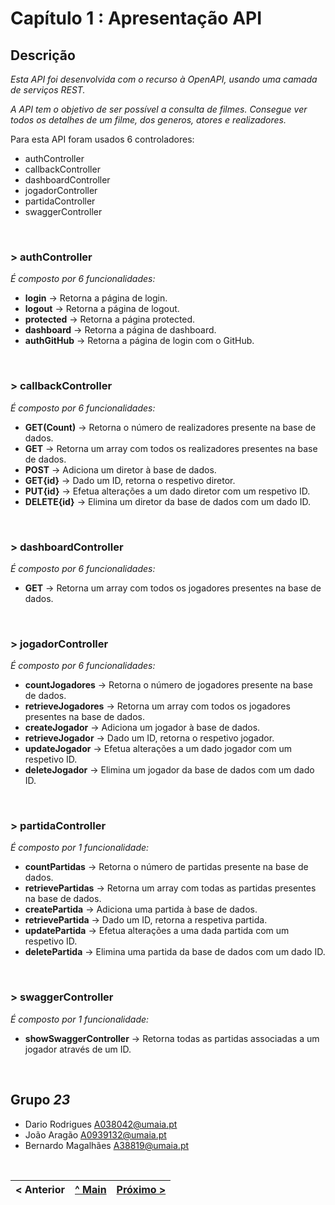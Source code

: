 # Capítulo 1 : Apresentação API

## Descrição

_Esta API foi desenvolvida com o recurso à OpenAPI, usando uma camada de serviços REST._

_A API tem o objetivo de ser possível a consulta de filmes. Consegue ver todos os detalhes de um filme, dos generos, atores e realizadores._


Para esta API foram usados 6 controladores:
* authController
* callbackController
* dashboardController
* jogadorController
* partidaController
* swaggerController

</br>

### > **authController**
_É composto por 6 funcionalidades:_
* **login** -> Retorna a página de login.
* **logout** -> Retorna a página de logout.
* **protected** -> Retorna a página protected.
* **dashboard** -> Retorna a página de dashboard.
* **authGitHub** -> Retorna a página de login com o GitHub.

<br>

### > **callbackController**
_É composto por 6 funcionalidades:_
* **GET(Count)** -> Retorna o número de realizadores presente na base de dados.
* **GET** -> Retorna um array com todos os realizadores presentes na base de dados.
* **POST** -> Adiciona um diretor à base de dados.
* **GET{id}** -> Dado um ID, retorna o respetivo diretor.
* **PUT{id}** -> Efetua alterações a um dado diretor com um respetivo ID.
* **DELETE{id}** -> Elimina um diretor da base de dados com um dado ID.

<br>

### > **dashboardController**
_É composto por 6 funcionalidades:_
* **GET** -> Retorna um array com todos os jogadores presentes na base de dados.

<br>

### > **jogadorController**
_É composto por 6 funcionalidades:_
* **countJogadores** -> Retorna o número de jogadores presente na base de dados.
* **retrieveJogadores** -> Retorna um array com todos os jogadores presentes na base de dados.
* **createJogador** -> Adiciona um jogador à base de dados.
* **retrieveJogador** -> Dado um ID, retorna o respetivo jogador.
* **updateJogador** -> Efetua alterações a um dado jogador com um respetivo ID.
* **deleteJogador** -> Elimina um jogador da base de dados com um dado ID.

<br>

### > **partidaController**
_É composto por 1 funcionalidade:_
* **countPartidas** -> Retorna o número de partidas presente na base de dados.
* **retrievePartidas** -> Retorna um array com todas as partidas presentes na base de dados.
* **createPartida** -> Adiciona uma partida à base de dados.
* **retrievePartida** -> Dado um ID, retorna a respetiva partida.
* **updatePartida** -> Efetua alterações a uma dada partida com um respetivo ID.
* **deletePartida** -> Elimina uma partida da base de dados com um dado ID.

<br>

### > **swaggerController**
_É composto por 1 funcionalidade:_
* **showSwaggerController** -> Retorna todas as partidas associadas a um jogador através de um ID.

<br>

## Grupo _23_
* Dario Rodrigues [A038042@umaia.pt](mailto:A038042@umaia.pt)
* João Aragão [A0939132@umaia.pt](mailto:A0939132@umaia.pt)
* Bernardo Magalhães [A38819@umaia.pt](mailto:A38819@umaia.pt)


<br>

|< Anterior | [^ Main](../) | [Próximo >](c2.md)
:--- | :---: | ---: 